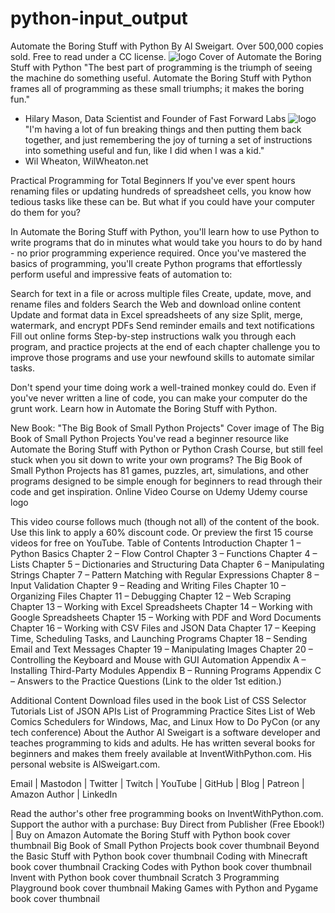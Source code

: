 # python-input_output

Automate the Boring Stuff with Python
By Al Sweigart. Over 500,000 copies sold. Free to read under a CC license.
![logo](https://automatetheboringstuff.com/images/cover_automate2_thumb.jpg)
Cover of Automate the Boring Stuff with Python
"The best part of programming is the triumph of seeing the machine do something useful. Automate the Boring Stuff with Python frames all of programming as these small triumphs; it makes the boring fun."
- Hilary Mason, Data Scientist and Founder of Fast Forward Labs
![logo](https://inventwithpython.com/images/cover_bigbookpython_thumb.jpg)
"I'm having a lot of fun breaking things and then putting them back together, and just remembering the joy of turning a set of instructions into something useful and fun, like I did when I was a kid."
- Wil Wheaton, WilWheaton.net

Practical Programming for Total Beginners
If you've ever spent hours renaming files or updating hundreds of spreadsheet cells, you know how tedious tasks like these can be. But what if you could have your computer do them for you?

In Automate the Boring Stuff with Python, you'll learn how to use Python to write programs that do in minutes what would take you hours to do by hand - no prior programming experience required. Once you've mastered the basics of programming, you'll create Python programs that effortlessly perform useful and impressive feats of automation to:

Search for text in a file or across multiple files
Create, update, move, and rename files and folders
Search the Web and download online content
Update and format data in Excel spreadsheets of any size
Split, merge, watermark, and encrypt PDFs
Send reminder emails and text notifications
Fill out online forms
Step-by-step instructions walk you through each program, and practice projects at the end of each chapter challenge you to improve those programs and use your newfound skills to automate similar tasks.

Don't spend your time doing work a well-trained monkey could do. Even if you've never written a line of code, you can make your computer do the grunt work. Learn how in Automate the Boring Stuff with Python.

New Book: "The Big Book of Small Python Projects"
Cover image of The Big Book of Small Python Projects
You've read a beginner resource like Automate the Boring Stuff with Python or Python Crash Course, but still feel stuck when you sit down to write your own programs? The Big Book of Small Python Projects has 81 games, puzzles, art, simulations, and other programs designed to be simple enough for beginners to read through their code and get inspiration.
Online Video Course on Udemy
Udemy course logo

This video course follows much (though not all) of the content of the book. Use this link to apply a 60% discount code. Or preview the first 15 course videos for free on YouTube.
Table of Contents
Introduction
Chapter 1 – Python Basics
Chapter 2 – Flow Control
Chapter 3 – Functions
Chapter 4 – Lists
Chapter 5 – Dictionaries and Structuring Data
Chapter 6 – Manipulating Strings
Chapter 7 – Pattern Matching with Regular Expressions
Chapter 8 – Input Validation
Chapter 9 – Reading and Writing Files
Chapter 10 – Organizing Files
Chapter 11 – Debugging
Chapter 12 – Web Scraping
Chapter 13 – Working with Excel Spreadsheets
Chapter 14 – Working with Google Spreadsheets
Chapter 15 – Working with PDF and Word Documents
Chapter 16 – Working with CSV Files and JSON Data
Chapter 17 – Keeping Time, Scheduling Tasks, and Launching Programs
Chapter 18 – Sending Email and Text Messages
Chapter 19 – Manipulating Images
Chapter 20 – Controlling the Keyboard and Mouse with GUI Automation
Appendix A – Installing Third-Party Modules
Appendix B – Running Programs
Appendix C – Answers to the Practice Questions
(Link to the older 1st edition.)

Additional Content
Download files used in the book
List of CSS Selector Tutorials
List of JSON APIs
List of Programming Practice Sites
List of Web Comics
Schedulers for Windows, Mac, and Linux
How to Do PyCon (or any tech conference)
About the Author
Al Sweigart is a software developer and teaches programming to kids and adults. He has written several books for beginners and makes them freely available at InventWithPython.com. His personal website is AlSweigart.com.

Email | Mastodon | Twitter | Twitch | YouTube | GitHub | Blog | Patreon | Amazon Author | LinkedIn


Read the author's other free programming books on InventWithPython.com. Support the author with a purchase:
Buy Direct from Publisher (Free Ebook!) | Buy on Amazon
Automate the Boring Stuff with Python book cover thumbnail Big Book of Small Python Projects book cover thumbnail Beyond the Basic Stuff with Python book cover thumbnail Coding with Minecraft book cover thumbnail Cracking Codes with Python book cover thumbnail Invent with Python book cover thumbnail Scratch 3 Programming Playground book cover thumbnail Making Games with Python and Pygame book cover thumbnail
